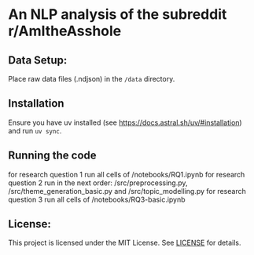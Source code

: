 # An NLP analysis of the subreddit r/AmItheAsshole

## Data Setup:
Place raw data files (.ndjson) in the `/data` directory.

## Installation
Ensure you have uv installed (see https://docs.astral.sh/uv/#installation) and run `uv sync`.

## Running the code
for research question 1 run all cells of /notebooks/RQ1.ipynb
for research question 2 run in the next order: /src/preprocessing.py, /src/theme_generation_basic.py and /src/topic_modelling.py
for research question 3 run all cells of /notebooks/RQ3-basic.ipynb

## License:
This project is licensed under the MIT License. See [LICENSE](https://github.com/RvdKar/NLP_project/blob/main/LICENSE) for details.